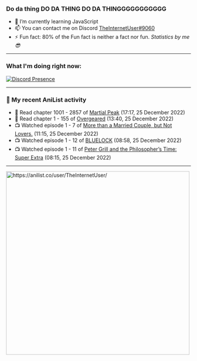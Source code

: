 ### Do da thing DO DA THING DO DA THINGGGGGGGGGGG

- 🌱 I’m currently learning JavaScript
- 📫 You can contact me on Discord [TheInternetUser#9060](https://discord.com/users/534117072796385300)
- ⚡ Fun fact: 80% of the Fun fact is neither a fact nor fun. _Statistics by me 😎_
<hr>
 
### What I'm doing right now:
[![Discord Presence](https://lanyard.cnrad.dev/api/534117072796385300)](https://discord.com/users/534117072796385300)
<hr>
  
### 🌸 My recent AniList activity

<!-- ANILIST_ACTIVITY:start -->

-   📖 Read chapter 1001 - 2857 of [Martial Peak](https://anilist.co/manga/104494) (17:17, 25 December 2022)
-   📖 Read chapter 1 - 155 of [Overgeared](https://anilist.co/manga/117460) (13:40, 25 December 2022)
-   📺 Watched episode 1 - 7 of [More than a Married Couple, but Not Lovers.](https://anilist.co/anime/141949) (11:15, 25 December 2022)
-   📺 Watched episode 1 - 12 of [BLUELOCK](https://anilist.co/anime/137822) (08:58, 25 December 2022)
-   📺 Watched episode 1 - 11 of [Peter Grill and the Philosopher’s Time: Super Extra](https://anilist.co/anime/141400) (08:15, 25 December 2022)

<!-- ANILIST_ACTIVITY:end -->
<hr>

<img width="500" alt="https://anilist.co/user/TheInternetUser/" src="https://img.anili.st/User/929966"/>
